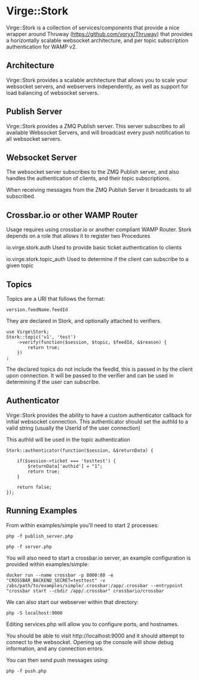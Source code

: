 # Virge::Stork

Virge::Stork is a collection of services/components that provide a nice wrapper
around Thruway (https://github.com/voryx/Thruway) that provides a horizontally 
scalable websocket architecture, and per topic subscription authentication 
for WAMP v2.

## Architecture
Virge::Stork provides a scalable architecture that allows you to scale your
websocket servers, and webservers independently, as well as support
for load balancing of websocket servers.

## Publish Server
Virge::Stork provides a ZMQ Publish server. This server subscribes to all 
available Websocket Servers, and will broadcast every push notification to 
all websocket servers. 

## Websocket Server
The websocket server subscribes to the ZMQ Publish server, and
also handles the authentication of clients, and their topic subscriptions.

When receiving messages from the ZMQ Publish Server it broadcasts to all subscribed.

## Crossbar.io or other WAMP Router
Usage requires using crossbar.io or another compliant WAMP Router. Stork
depends on a role that allows it to register two Procedures

io.virge.stork.auth
Used to provide basic ticket authentication to clients

io.virge.stork.topic_auth
Used to determine if the client can subscribe to a given topic

## Topics
Topics are a URI that follows the format:
```
version.feedName.feedId
```

They are declared in Stork, and optionally attached to verifiers.
```
use Virge\Stork;
Stork::topic('v1', 'test')
    ->verify(function($session, $topic, $feedId, &$reason) {
        return true;
    })
;
```

The declared topics do not include the feedId, this is passed in by the client
upon connection. It will be passed to the verifier and can be used in determining
if the user can subscribe.

## Authenticator
Virge::Stork provides the ability to have a custom authenticator callback
for initial websocket connection. This authenticator should set the 
authId to a valid string (usually the UserId of the user connection)

This authId will be used in the topic authentication
```
Stork::authenticator(function($session, &$returnData) {
    
    if($session->ticket === 'testtest') {
        $returnData['authid'] = "1";
        return true;
    }

    return false;
});
```

## Running Examples

From within examples/simple you'll need to start 2 processes:
```
php -f publish_server.php
```
```
php -f server.php
```

You will also need to start a crossbar.io server, an example configuration
is provided within examples/simple:

```
docker run --name crossbar -p 8000:80 -e "CROSSBAR_BACKEND_SECRET=testtest" -v /abs/path/to/examples/simple/.crossbar:/app/.crossbar --entrypoint "crossbar start --cbdir /app/.crossbar" crossbario/crossbar
```

We can also start our webserver within that directory:

```
php -S localhost:9000
```

Editing services.php will allow you to configure ports, and hostnames.

You should be able to visit http://localhost:9000 and it should attempt to 
connect to the websocket. Opening up the console will show debug information,
and any connection errors.

You can then send push messages using:
```
php -f push.php
```
